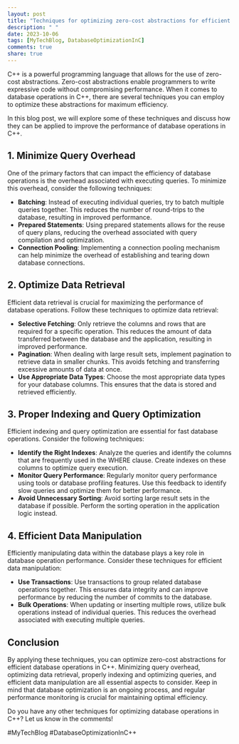 ```yaml
---
layout: post
title: "Techniques for optimizing zero-cost abstractions for efficient database operations in C++"
description: " "
date: 2023-10-06
tags: [MyTechBlog, DatabaseOptimizationInC]
comments: true
share: true
---
```


C++ is a powerful programming language that allows for the use of zero-cost abstractions. Zero-cost abstractions enable programmers to write expressive code without compromising performance. When it comes to database operations in C++, there are several techniques you can employ to optimize these abstractions for maximum efficiency. 

In this blog post, we will explore some of these techniques and discuss how they can be applied to improve the performance of database operations in C++.

## 1. Minimize Query Overhead

One of the primary factors that can impact the efficiency of database operations is the overhead associated with executing queries. To minimize this overhead, consider the following techniques:

- **Batching**: Instead of executing individual queries, try to batch multiple queries together. This reduces the number of round-trips to the database, resulting in improved performance.
- **Prepared Statements**: Using prepared statements allows for the reuse of query plans, reducing the overhead associated with query compilation and optimization.
- **Connection Pooling**: Implementing a connection pooling mechanism can help minimize the overhead of establishing and tearing down database connections.

## 2. Optimize Data Retrieval

Efficient data retrieval is crucial for maximizing the performance of database operations. Follow these techniques to optimize data retrieval:

- **Selective Fetching**: Only retrieve the columns and rows that are required for a specific operation. This reduces the amount of data transferred between the database and the application, resulting in improved performance.
- **Pagination**: When dealing with large result sets, implement pagination to retrieve data in smaller chunks. This avoids fetching and transferring excessive amounts of data at once.
- **Use Appropriate Data Types**: Choose the most appropriate data types for your database columns. This ensures that the data is stored and retrieved efficiently.

## 3. Proper Indexing and Query Optimization

Efficient indexing and query optimization are essential for fast database operations. Consider the following techniques:

- **Identify the Right Indexes**: Analyze the queries and identify the columns that are frequently used in the WHERE clause. Create indexes on these columns to optimize query execution.
- **Monitor Query Performance**: Regularly monitor query performance using tools or database profiling features. Use this feedback to identify slow queries and optimize them for better performance.
- **Avoid Unnecessary Sorting**: Avoid sorting large result sets in the database if possible. Perform the sorting operation in the application logic instead.

## 4. Efficient Data Manipulation

Efficiently manipulating data within the database plays a key role in database operation performance. Consider these techniques for efficient data manipulation:

- **Use Transactions**: Use transactions to group related database operations together. This ensures data integrity and can improve performance by reducing the number of commits to the database.
- **Bulk Operations**: When updating or inserting multiple rows, utilize bulk operations instead of individual queries. This reduces the overhead associated with executing multiple queries.

## Conclusion

By applying these techniques, you can optimize zero-cost abstractions for efficient database operations in C++. Minimizing query overhead, optimizing data retrieval, properly indexing and optimizing queries, and efficient data manipulation are all essential aspects to consider. Keep in mind that database optimization is an ongoing process, and regular performance monitoring is crucial for maintaining optimal efficiency.

Do you have any other techniques for optimizing database operations in C++? Let us know in the comments!

#MyTechBlog #DatabaseOptimizationInC++